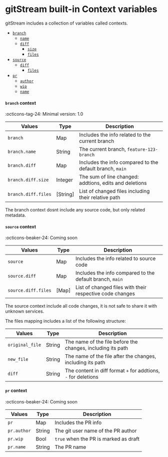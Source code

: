 # gitStream built-in Context variables

gitStream includes a collection of variables called contexts. 

- [`branch`](#branch-context)
    - [`name`](#name-context)
    - [`diff`](#branch-context)
        - [`size`](#branch-context)
        - [`files`](#branch-context)
- [`source`](#source-context)
    - [`diff`](#source-context)
        - [`files`](#source-context)
- [`pr`](#pr-context)
    - [`author`](#pr-context)
    - [`wip`](#pr-context)
    - [`name`](#pr-context)

#### `branch` context

:octicons-tag-24: Minimal version: 1.0

| Values               | Type      | Description                                              |
|----------------------|-----------|--------------------------------------------------------- |
| `branch`             | Map       | Includes the info related to the current branch          |
| `branch.name`        | String    | The current branch, `feature-123-branch`                 |
| `branch.diff`        | Map       | Includes the info compared to the default branch, `main` |
| `branch.diff.size`   | Integer   | The sum of line changed: addtions, edits and deletions   |
| `branch.diff.files`  | [String]  | List of changed files including their relative path      |

The branch context dosnt include any source code, but only related metadata.

#### `source` context

:octicons-beaker-24: Coming soon

| Values               | Type      | Description                                                     |
|----------------------|-----------|---------------------------------------------------------------- |
| `source`             | Map       | Includes the info related to source code                        |
| `source.diff`        | Map       | Includes the info compared to the default branch, `main`        |
| `source.diff.files`  | [Map]     | List of changed files with their respective code changes        |

The source context include all code changes, it is not safe to share it with unknown services.

The files mapping includes a list of the following structure:

| Values          | Type      | Description                                                     |
| ----------------|-----------|---------------------------------------------------------------- |
| `original_file` | String    | The name of the file before the changes, including its path     |
| `new_file`      | String    | The name of the file after the changes, including its path      |
| `diff`          | String    | The content in diff format `+` for addtions, `-` for deletions  |

#### `pr` context

:octicons-beaker-24: Coming soon

| Values      | Type      | Description                                                     |
| ------------|-----------|---------------------------------------------------------------- |
| `pr`        | Map       | Includes the PR info
| `pr.author` | String    | The git user name of the PR author
| `pr.wip`    | Bool      | `true` when the PR is marked as draft 
| `pr.name`   | String    | The PR name
